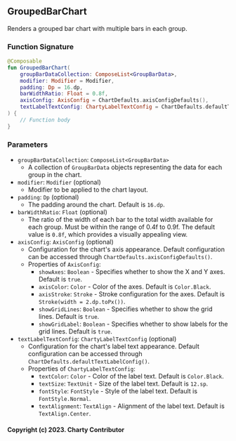 ## GroupedBarChart

Renders a grouped bar chart with multiple bars in each group.

### Function Signature

```kotlin
@Composable
fun GroupedBarChart(
    groupBarDataCollection: ComposeList<GroupBarData>,
    modifier: Modifier = Modifier,
    padding: Dp = 16.dp,
    barWidthRatio: Float = 0.8f,
    axisConfig: AxisConfig = ChartDefaults.axisConfigDefaults(),
    textLabelTextConfig: ChartyLabelTextConfig = ChartDefaults.defaultTextLabelConfig(),
) {
    // Function body
}
```


### Parameters
- `groupBarDataCollection`: `ComposeList<GroupBarData>`
  - A collection of `GroupBarData` objects representing the data for each group in the chart.
- `modifier`: `Modifier` (optional)
  - Modifier to be applied to the chart layout.
- `padding`: `Dp` (optional)
  - The padding around the chart. Default is `16.dp`.
- `barWidthRatio`: `Float` (optional)
  - The ratio of the width of each bar to the total width available for each group. Must be within the range of 0.4f to 0.9f. The default value is `0.8f`, which provides a visually appealing view.
- `axisConfig`: `AxisConfig` (optional)
  - Configuration for the chart's axis appearance. Default configuration can be accessed through `ChartDefaults.axisConfigDefaults()`.
  - Properties of `AxisConfig`:
    - `showAxes`: `Boolean` - Specifies whether to show the X and Y axes. Default is `true`.
    - `axisColor`: `Color` - Color of the axes. Default is `Color.Black`.
    - `axisStroke`: `Stroke` - Stroke configuration for the axes. Default is `Stroke(width = 2.dp.toPx())`.
    - `showGridLines`: `Boolean` - Specifies whether to show the grid lines. Default is `true`.
    - `showGridLabel`: `Boolean` - Specifies whether to show labels for the grid lines. Default is `true`.
- `textLabelTextConfig`: `ChartyLabelTextConfig` (optional)
  - Configuration for the chart's label text appearance. Default configuration can be accessed through `ChartDefaults.defaultTextLabelConfig()`.
  - Properties of `ChartyLabelTextConfig`:
    - `textColor`: `Color` - Color of the label text. Default is `Color.Black`.
    - `textSize`: `TextUnit` - Size of the label text. Default is `12.sp`.
    - `fontStyle`: `FontStyle` - Style of the label text. Default is `FontStyle.Normal`.
    - `textAlignment`: `TextAlign` - Alignment of the label text. Default is `TextAlign.Center`.


#### Copyright (c) 2023. Charty Contributor